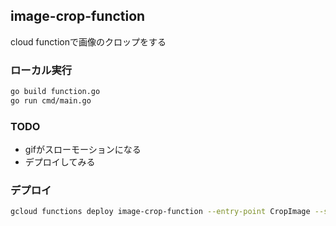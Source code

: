 ## image-crop-function
cloud functionで画像のクロップをする

### ローカル実行
```bash
go build function.go
go run cmd/main.go
```

### TODO
- gifがスローモーションになる
- デプロイしてみる


### デプロイ
```bash
gcloud functions deploy image-crop-function --entry-point CropImage --set-env-vars ENVIRONMENT=production
```